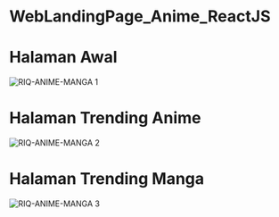 # WebLandingPage_Anime_ReactJS
# Halaman Awal
![RIQ-ANIME-MANGA 1](https://user-images.githubusercontent.com/72277295/174812382-c42f866b-816a-4035-aa73-41ddc2174e1c.png)
# Halaman Trending Anime
![RIQ-ANIME-MANGA 2](https://user-images.githubusercontent.com/72277295/174812366-92876436-3885-4195-a5cd-4664847040ab.png)
# Halaman Trending Manga
![RIQ-ANIME-MANGA 3](https://user-images.githubusercontent.com/72277295/174812342-b1318d68-301a-475a-97ec-d2c1efeae351.png)

